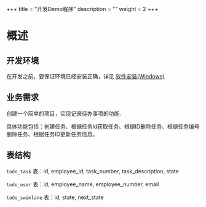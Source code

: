 +++
title = "开发Demo程序"
description = ""
weight = 2
+++

# 概述

## 开发环境

在开发之前，要保证环境已经安装正确，详见 [软件安装(Windows)](../develop_env/install_windows/)

## 业务需求

创建一个简单的项目，实现记录待办事项的功能.

具体功能包括：创建任务、根据任务Id获取任务、根据ID删除任务、根据任务编号删除任务、根据任务ID更新任务信息。

## 表结构

`todo_task` 表：id, employee_id, task_number, task_description, state

`todo_user` 表：id, employee_name, employee_number, email

`todo_swimlane` 表：id, state, next_state